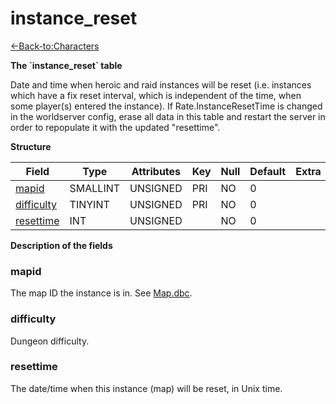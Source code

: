 # instance\_reset

[<-Back-to:Characters](database-characters.md)

**The \`instance\_reset\` table**

Date and time when heroic and raid instances will be reset (i.e. instances which have a fix reset interval, which is independent of the time, when some player(s) entered the instance). If Rate.InstanceResetTime is changed in the worldserver config, erase all data in this table and restart the server in order to repopulate it with the updated "resettime".

**Structure**

| Field           | Type        | Attributes | Key | Null | Default | Extra | Comment |
|---------------- | ----------- | ---------- | --- | ---- | ------- | ----- | ------- |
| [mapid][1]      | SMALLINT    | UNSIGNED   | PRI | NO   | 0       |       |         |
| [difficulty][2] | TINYINT     | UNSIGNED   | PRI | NO   | 0       |       |         |
| [resettime][3]  | INT         | UNSIGNED   |     | NO   | 0       |       |         |

[1]: #mapid
[2]: #difficulty
[3]: #resettime

**Description of the fields**

### mapid

The map ID the instance is in. See [Map.dbc](map).

### difficulty

Dungeon difficulty.

### resettime

The date/time when this instance (map) will be reset, in Unix time.
